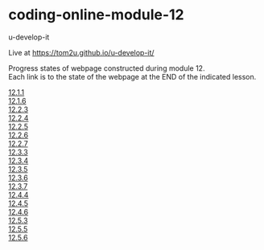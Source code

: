 # coding-online-module-12

u-develop-it  

Live at https://tom2u.github.io/u-develop-it/  

Progress states of webpage constructed during module 12.  
Each link is to the state of the webpage at the END of the indicated lesson.  

[12.1.1](https://github.com/tom2u/coding-online-module-12/tree/master/12.1.1)  
[12.1.6](https://github.com/tom2u/coding-online-module-12/tree/master/12.1.6)  
[12.2.3](https://github.com/tom2u/coding-online-module-12/tree/master/12.2.3)  
[12.2.4](https://github.com/tom2u/coding-online-module-12/tree/master/12.2.4)  
[12.2.5](https://github.com/tom2u/coding-online-module-12/tree/master/12.2.5)  
[12.2.6](https://github.com/tom2u/coding-online-module-12/tree/master/12.2.6)  
[12.2.7](https://github.com/tom2u/coding-online-module-12/tree/master/12.2.7)  
[12.3.3](https://github.com/tom2u/coding-online-module-12/tree/master/12.3.3)  
[12.3.4](https://github.com/tom2u/coding-online-module-12/tree/master/12.3.4)  
[12.3.5](https://github.com/tom2u/coding-online-module-12/tree/master/12.3.5)  
[12.3.6](https://github.com/tom2u/coding-online-module-12/tree/master/12.3.6)  
[12.3.7](https://github.com/tom2u/coding-online-module-12/tree/master/12.3.7)  
[12.4.4](https://github.com/tom2u/coding-online-module-12/tree/master/12.4.4)  
[12.4.5](https://github.com/tom2u/coding-online-module-12/tree/master/12.4.5)  
[12.4.6](https://github.com/tom2u/coding-online-module-12/tree/master/12.4.6)  
[12.5.3](https://github.com/tom2u/coding-online-module-12/tree/master/12.5.3)  
[12.5.5](https://github.com/tom2u/coding-online-module-12/tree/master/12.5.5)  
[12.5.6](https://github.com/tom2u/coding-online-module-12/tree/master/12.5.6)  